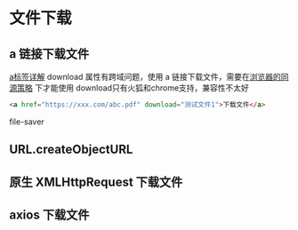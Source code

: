 # 文件下载

## a 链接下载文件

[a标签详解](https://developer.mozilla.org/zh-CN/docs/Web/HTML/Element/a)
download 属性有跨域问题，使用 a 链接下载文件，需要在[浏览器的同源策略](https://developer.mozilla.org/zh-CN/docs/Web/Security/Same-origin_policy) 下才能使用
download只有火狐和chrome支持，兼容性不太好

``` html
<a href="https://xxx.com/abc.pdf" download="测试文件1">下载文件</a>
```

file-saver
[](https://infosalons.oss-cn-shanghai.aliyuncs.com/upload/%E6%B5%8B%E8%AF%95%E5%8E%8B%E7%BC%A9%E5%8C%85.zip)
[](https://infosalons.oss-cn-shanghai.aliyuncs.com/upload/%E6%B5%8B%E8%AF%95%E6%96%87%E6%A1%A3.docx)
[](https://infosalons.oss-cn-shanghai.aliyuncs.com/upload/%E6%B5%8B%E8%AF%95%E8%A1%A8%E6%A0%BC.xlsx)

## URL.createObjectURL

## 原生 XMLHttpRequest 下载文件

## axios 下载文件
